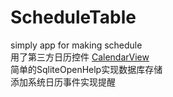 # ScheduleTable
simply app for making schedule</br>
用了第三方日历控件 [CalendarView](https://github.com/huanghaibin-dev/CalendarView)</br>
简单的SqliteOpenHelp实现数据库存储</br>
添加系统日历事件实现提醒</br>
